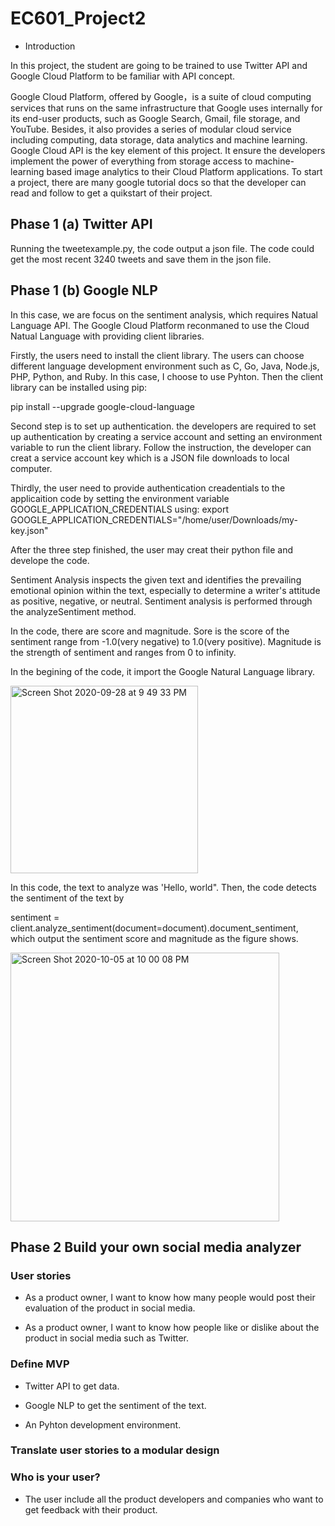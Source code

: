 # EC601_Project2

* Introduction

In this project, the student are going to be trained to use Twitter API and Google Cloud Platform to be familiar with API concept.

Google Cloud Platform, offered by Google，is a suite of cloud computing services that runs on the same infrastructure that Google uses internally for its end-user products, such as Google Search, Gmail, file storage, and YouTube. Besides, it also provides a series of modular cloud service including computing, data storage, data analytics and machine learning. Google Cloud API is the key element of this project. It ensure the developers implement the power of everything from storage access to machine-learning based image analytics to their Cloud Platform applications. To start a project, there are many google tutorial docs so that the developer can read and follow to get a quikstart of their project.  

## Phase 1 (a) Twitter API

Running the tweetexample.py, the code output a json file. The code could get the most recent 3240 tweets and save them in the json file. 

## Phase 1 (b) Google NLP

In this case, we are focus on the sentiment analysis, which requires Natual Language API. The Google Cloud Platform reconmaned to use the Cloud Natual Language with providing client libraries. 

Firstly, the users need to install the client library. The users can choose different language development environment such as C, Go, Java, Node.js, PHP, Python, and Ruby. In this case, I choose to use Pyhton. Then the client library can be installed using pip: 

pip install --upgrade google-cloud-language

Second step is to set up authentication. the developers are required to set up authentication by creating a service account and setting an environment variable to run the client library. Follow the instruction, the developer can creat a service account key which is a JSON file downloads to local computer.

Thirdly, the user need to provide authentication creadentials to the applicaition code by setting the environment variable GOOGLE_APPLICATION_CREDENTIALS using:
export GOOGLE_APPLICATION_CREDENTIALS="/home/user/Downloads/my-key.json"

After the three step finished, the user may creat their python file and develope the code. 

Sentiment Analysis inspects the given text and identifies the prevailing emotional opinion within the text, especially to determine a writer's attitude as positive, negative, or neutral. Sentiment analysis is performed through the analyzeSentiment method.

In the code, there are score and magnitude. Sore is the score of the sentiment range from -1.0(very negative) to 1.0(very positive). Magnitude is the strength of sentiment and ranges from 0 to infinity.

In the begining of the code, it import the Google Natural Language library.

<img width="300" alt="Screen Shot 2020-09-28 at 9 49 33 PM" src="https://user-images.githubusercontent.com/70667153/94480616-23972000-0209-11eb-97d1-03eddf8fee6b.png">

In this code, the text to analyze was 'Hello, world". Then, the code detects the sentiment of the text by  

sentiment = client.analyze_sentiment(document=document).document_sentiment, which output the sentiment score and magnitude as the figure shows.

<img width="430" alt="Screen Shot 2020-10-05 at 10 00 08 PM" src="https://user-images.githubusercontent.com/70667153/95090125-7e73ce80-0757-11eb-9cd4-43cdb7485c69.png">

## Phase 2 Build your own social media analyzer

### User stories

* As a product owner, I want to know how many people would post their evaluation of the product in social media.

* As a product owner, I want to know how people like or dislike about the product in social media such as Twitter.

### Define MVP 

* Twitter API to get data.

* Google NLP to get the sentiment of the text.

* An Pyhton development environment.

### Translate user stories to a modular design


### Who is your user?

* The user include all the product developers and companies who want to get feedback with their product.









